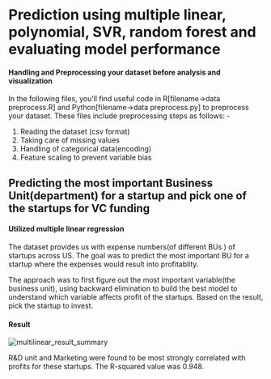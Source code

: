 # Prediction using multiple linear, polynomial, SVR, random forest and evaluating model performance

#### Handling and Preprocessing your dataset before analysis and visualization

In the following files, you’ll find useful code in R[filename->data preprocess.R] and Python[filename->data preprocess.py] to preprocess your dataset. These files include preprocessing steps as follows: -
1.	Reading the dataset (csv format)
2.	Taking care of missing values
3.	Handling of categorical data(encoding)
4.	Feature scaling to prevent variable bias

## Predicting the most important Business Unit(department) for a startup and pick one of the startups for VC funding
#### Utilized multiple linear regression
The dataset provides us with expense numbers(of different BUs ) of startups across US. The goal was to predict the most important BU for a startup where the expenses would result into profitablity. 

The approach was to first figure out the most important variable(the business unit), using backward elimination to build the best model to understand which variable affects profit of the startups. Based on the result, pick the startup to invest.
#### Result

![multilinear_result_summary](https://user-images.githubusercontent.com/40129527/44245697-09746200-a1a8-11e8-8fb1-75e8375ee98a.JPG)

R&D unit and Marketing were found to be most strongly correlated with profits for these startups. The R-squared value was 0.948.

